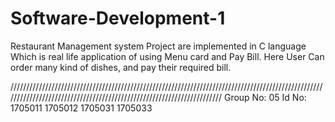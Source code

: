 # Software-Development-1


Restaurant Management system Project are implemented in C language Which is real life application of using Menu card and Pay Bill. Here User Can order many kind of dishes, and pay their required bill.





//////////////////////////////////////////////////////////////////////////////////////////////////////////////////////////////////////////////////////////////////////
                                                    Group No: 05
                                                    Id No: 1705011
                                                           1705012
                                                           1705031
                                                           1705033
